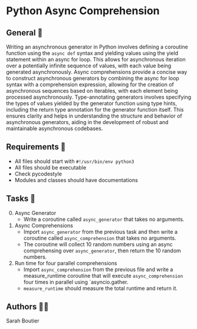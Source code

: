 # Python Async Comprehension

## General 🧢
Writing an asynchronous generator in Python involves defining a coroutine function using the `async def` syntax and yielding values using the yield statement within an async for loop. This allows for asynchronous iteration over a potentially infinite sequence of values, with each value being generated asynchronously. Async comprehensions provide a concise way to construct asynchronous generators by combining the async for loop syntax with a comprehension expression, allowing for the creation of asynchronous sequences based on iterables, with each element being processed asynchronously. Type-annotating generators involves specifying the types of values yielded by the generator function using type hints, including the return type annotation for the generator function itself. This ensures clarity and helps in understanding the structure and behavior of asynchronous generators, aiding in the development of robust and maintainable asynchronous codebases.

## Requirements 👮
- All files should start with `#!/usr/bin/env python3`
- All files should be executable
- Check pycodestyle
- Modules and classes should have documentations

## Tasks 🎱
0. Async Generator
    - Write a coroutine called `async_generator` that takes no arguments.
1. Async Comprehensions
    - Import `async_generator` from the previous task and then write a coroutine called `async_comprehension` that takes no arguments.
    - The coroutine will collect 10 random numbers using an async comprehensing over `async_generator`, then return the 10 random numbers.
2. Run time for four parallel comprehensions
    - Import `async_comprehension` from the previous file and write a measure_runtime coroutine that will execute `async_comprehension` four times in parallel using `asyncio.gather.
    - `measure_runtime` should measure the total runtime and return it.

## Authors 🧞‍♀️
Sarah Boutier